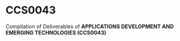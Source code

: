 # CCS0043
Compilation of Deliverables of **APPLICATIONS DEVELOPMENT AND EMERGING TECHNOLOGIES (CCS0043)**
